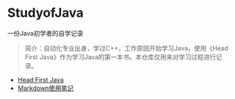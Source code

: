 # StudyofJava
一份Java初学者的自学记录   

>简介：自动化专业出身，学过C++，工作原因开始学习Java，使用《Head First Java》作为学习Java的第一本书。本仓库仅用来对学习过程进行记录。






  
* [Head First Java](_posts/Head-First-Java-Note.md)
* [Markdown使用笔记](_posts/Markdown笔记.md)


